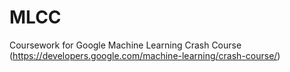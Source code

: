 # MLCC
Coursework for Google Machine Learning Crash Course 
(https://developers.google.com/machine-learning/crash-course/)
